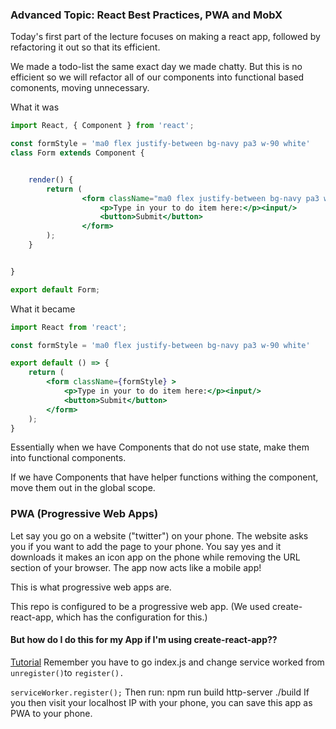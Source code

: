 ### Advanced Topic: React Best Practices, PWA and MobX

Today's first part of the lecture focuses on making a react app, followed by refactoring it out so that its efficient.

We made a todo-list the same exact day we made chatty. But this is no efficient so we will refactor all of our components into functional based comonents, moving unnecessary.

What it was

```jsx
import React, { Component } from 'react';

const formStyle = 'ma0 flex justify-between bg-navy pa3 w-90 white'
class Form extends Component {


	render() {
		return (
				<form className="ma0 flex justify-between bg-navy pa3 w-90 white" >
					<p>Type in your to do item here:</p><input/>
					<button>Submit</button>
				</form>
		);
	}


}

export default Form;

```

 What it became

```jsx
import React from 'react';

const formStyle = 'ma0 flex justify-between bg-navy pa3 w-90 white'

export default () => { 
	return (
		<form className={formStyle} >
			<p>Type in your to do item here:</p><input/>
			<button>Submit</button>
		</form>
	);
}

```

Essentially when we have Components that do not use state, make them into functional components. 

If we have Components that have helper functions withing the component, move them out in the global scope.

### PWA (Progressive Web Apps)

Let say you go on a website ("twitter") on your phone. The website asks you if you want to add the page to your phone. You say yes and it downloads it makes an icon app on the phone while removing the URL section of your browser. The app now acts like a mobile app!

This is what progressive web apps are.

This repo is configured to be a progressive web app. (We used create-react-app, which has the configuration for this.)

#### But how do I do this for my App if I'm using create-react-app??
[Tutorial](https://blog.bitsrc.io/how-to-build-a-react-progressive-web-application-pwa-b5b897df2f0a)
Remember you have to go index.js and change service worked from `unregister()`to `register().`

`serviceWorker.register();`
Then run: npm run build http-server ./build If you then visit your localhost IP with your phone, you can save this app as PWA to your phone.

